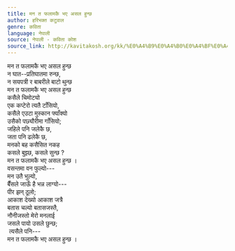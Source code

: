 ```yaml
---
title: मन त फलामकै भए असल हुन्छ
author: हरिभक्त कटुवाल
genre: कविता
language: नेपाली
source: नेपाली - कविता कोश
source_link: http://kavitakosh.org/kk/%E0%A4%B9%E0%A4%B0%E0%A4%BF%E0%A4%AD%E0%A4%95%E0%A5%8D%E0%A4%A4_%E0%A4%95%E0%A4%9F%E0%A5%81%E0%A4%B5%E0%A4%BE%E0%A4%B2
---
```


मन त फलामकै भए असल हुन्छ  
न घात--प्रतिघातमा रुन्छ,  
न सयपत्री र बाबरीले बाटो थुन्छ  
मन त फलामकै भए असल हुन्छ  
कसैले चिमोट्यो  
एक कप्टेरो त्यतै टाँसियो,  
कसैले एउटा मुस्कान फ्याँक्यो  
उसैको पछ्यौरीमा गाँसियो;  
जहिले पनि जलेकै छ,  
जता पनि ढलेकै छ,  
मनको बह कसैसित नकह  
कसले बुझ्छ, कसले सुन्छ ?  
मन त फलामकै भए असल हुन्छ ।  
वसन्तमा वन फुल्यो---  
मन उतै भुल्यो,  
बैँसले जाऊँ है भन्न लाग्यो---  
पीर झन् ठूलो;  
आकाश देख्यो आकाश जत्रै  
बतास चल्यो बतासजस्तै,  
नौनीजस्तो मेरो मनलाई  
जसले पायो उसले छुन्छ;  
 त्यसैले पनि---  
मन त फलामकै भए असल हुन्छ ।
